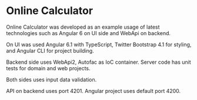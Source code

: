 # Online Calculator
Online Calculator was developed as an example usage of latest technologies such as Angular 6 on UI side and WebApi on backend.

On UI was used Angular 6.1 with TypeScript, Twitter Bootstrap 4.1 for styling, and Angular CLI for project building.

Backend side uses WebApi2, Autofac as IoC container. Server code has unit tests for domain and web projects.

Both sides uses input data validation.

API on backend uses port 4201. Angular project uses default port 4200.
